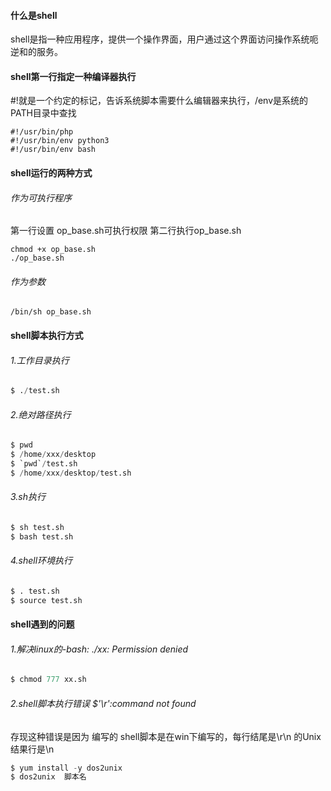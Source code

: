 #### 什么是shell

shell是指一种应用程序，提供一个操作界面，用户通过这个界面访问操作系统呃逆和的服务。

#### shell第一行指定一种编译器执行

#!就是一个约定的标记，告诉系统脚本需要什么编辑器来执行，/env是系统的PATH目录中查找

```
#!/usr/bin/php
#!/usr/bin/env python3
#!/usr/bin/env bash
```

#### shell运行的两种方式

###### 作为可执行程序

第一行设置 op_base.sh可执行权限 第二行执行op_base.sh

```
chmod +x op_base.sh
./op_base.sh
```

###### 作为参数

```
/bin/sh op_base.sh
```

#### shell脚本执行方式

###### 1.工作目录执行

```python
$ ./test.sh
```

###### 2.绝对路径执行

```python
$ pwd
$ /home/xxx/desktop
$ `pwd`/test.sh
$ /home/xxx/desktop/test.sh
```

###### 3.sh执行

```python
$ sh test.sh
$ bash test.sh
```

###### 4.shell环境执行

```python
$ . test.sh
$ source test.sh
```

#### shell遇到的问题

###### 1.解决linux的-bash: ./xx: Permission denied

```python
$ chmod 777 xx.sh
```

###### 2.shell脚本执行错误 $'\r':command not found

存现这种错误是因为 编写的  shell脚本是在win下编写的，每行结尾是\r\n 的Unix 结果行是\n

```python
$ yum install -y dos2unix
$ dos2unix  脚本名
```

